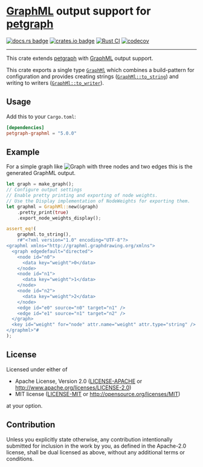 # [GraphML][graphmlwebsite] output support for [petgraph]

[![docs.rs badge](https://docs.rs/petgraph-graphml/badge.svg)](https://docs.rs/petgraph-graphml/)
[![crates.io badge](https://img.shields.io/crates/v/petgraph-graphml.svg)](https://crates.io/crates/petgraph-graphml/)
[![Rust CI](https://github.com/jonasbb/petgraph-graphml/workflows/Rust%20CI/badge.svg)](https://github.com/jonasbb/petgraph-graphml)
[![codecov](https://codecov.io/gh/jonasbb/petgraph-graphml/branch/master/graph/badge.svg)](https://codecov.io/gh/jonasbb/petgraph-graphml)

---

This crate extends [petgraph][] with [GraphML][graphmlwebsite] output support.

This crate exports a single type [`GraphMl`] which combines a build-pattern for configuration and provides creating strings ([`GraphMl::to_string`]) and writing to writers ([`GraphMl::to_writer`]).

## Usage

Add this to your `Cargo.toml`:

```toml
[dependencies]
petgraph-graphml = "5.0.0"
```

## Example

For a simple graph like ![Graph with three nodes and two edges](https://github.com/jonasbb/petgraph-graphml/tree/master/doc/graph.png) this is the generated GraphML output.

```rust
let graph = make_graph();
// Configure output settings
// Enable pretty printing and exporting of node weights.
// Use the Display implementation of NodeWeights for exporting them.
let graphml = GraphMl::new(&graph)
    .pretty_print(true)
    .export_node_weights_display();

assert_eq!(
    graphml.to_string(),
    r#"<?xml version="1.0" encoding="UTF-8"?>
<graphml xmlns="http://graphml.graphdrawing.org/xmlns">
  <graph edgedefault="directed">
    <node id="n0">
      <data key="weight">0</data>
    </node>
    <node id="n1">
      <data key="weight">1</data>
    </node>
    <node id="n2">
      <data key="weight">2</data>
    </node>
    <edge id="e0" source="n0" target="n1" />
    <edge id="e1" source="n1" target="n2" />
  </graph>
  <key id="weight" for="node" attr.name="weight" attr.type="string" />
</graphml>"#
);
```

[`GraphMl`]: https://docs.rs/petgraph-graphml/*/petgraph_graphml/struct.GraphMl.html
[`GraphMl::to_string`]: https://docs.rs/petgraph-graphml/*/petgraph_graphml/struct.GraphMl.html#method.to_string
[`GraphMl::to_writer`]: https://docs.rs/petgraph-graphml/*/petgraph_graphml/struct.GraphMl.html#method.to_writer
[graphmlwebsite]: http://graphml.graphdrawing.org/
[petgraph]: https://docs.rs/petgraph/

## License

Licensed under either of

* Apache License, Version 2.0 ([LICENSE-APACHE](LICENSE-APACHE) or http://www.apache.org/licenses/LICENSE-2.0)
* MIT license ([LICENSE-MIT](LICENSE-MIT) or http://opensource.org/licenses/MIT)

at your option.

## Contribution

Unless you explicitly state otherwise, any contribution intentionally submitted
for inclusion in the work by you, as defined in the Apache-2.0 license, shall
be dual licensed as above, without any additional terms or conditions.
